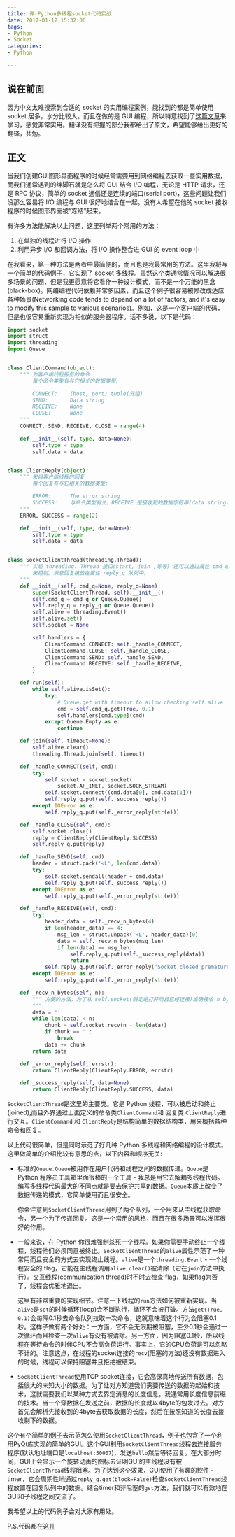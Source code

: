 ```yaml
---
title: 译-Python多线程socket代码实战
date: 2017-01-12 15:32:06
tags:
- Python
- Socket
categories:
- Python

---
```


## 说在前面

因为中文太难搜索到合适的 socket 的实用编程案例，能找到的都是简单使用 socket 居多，水分比较大。而且在做的是 GUI 编程，所以特意找到了[这篇文章](http://eli.thegreenplace.net/2011/05/18/code-sample-socket-client-thread-in-python)来学习，感觉非常实用。翻译没有把握的部分我都给出了原文，希望能够给出更好的翻译，共勉。

## 正文

当我们创建GUI图形界面程序的时候经常需要用到网络编程去获取一些实用数据，而我们通常遇到的绊脚石就是怎么将 GUI 结合 I/O 编程，无论是 HTTP 请求，还是 RPC 协议，简单的 socket 通信还是连续的端口(serial port)，这些问题让我们没那么容易将 I/O 编程与 GUI 很好地结合在一起。没有人希望在他的 socket 接收程序的时候图形界面被“冻结”起来。

有许多方法能解决以上问题，这里列举两个常用的方法：

1. 在单独的线程进行 I/O 操作
2. 利用异步 I/O 和回调方法，将 I/O 操作整合进 GUI 的 event loop 中

在我看来，第一种方法是两者中最简便的，而且也是我最常用的方法。这里我将写一个简单的代码例子，它实现了 socket 多线程。虽然这个类通常情况可以解决很多场景的问题，但是我更愿意将它看作一种设计模式，而不是一个万能的黑盒(black-box)。网络编程代码依赖非常多因素，而且这个例子很容易被修改成适应各种场景(Networking code tends to depend on a lot of factors, and it's easy to modify this sample to various scenarios)。例如，这是一个客户端的代码，但是也很容易重新实现为相似的服务器程序。话不多说，以下是代码：

```python
import socket
import struct
import threading
import Queue


class ClientCommand(object):
    """ 为客户端线程服务的命令
        每个命令类型有与它相关的数据类型:

        CONNECT:    (host, port) tuple(元组)
        SEND:       Data string
        RECEIVE:    None
        CLOSE:      None
    """
    CONNECT, SEND, RECEIVE, CLOSE = range(4)

    def __init__(self, type, data=None):
        self.type = type
        self.data = data


class ClientReply(object):
    """ 来自客户端线程的回复
        每个回复有与它相关的数据类型:

        ERROR:      The error string
        SUCCESS:    与命令类型有关，RECEIVE 是接收到的数据字符串(data string)，而					 其他类型为 None
    """
    ERROR, SUCCESS = range(2)

    def __init__(self, type, data=None):
        self.type = type
        self.data = data


class SocketClientThread(threading.Thread):
    """ 实现 threading. Thread 接口(start, join ,等等) 还可以通过属性 cmd_q 队列
    	来控制。消息回复被放在属性 reply_q 队列中。
    """
    def __init__(self, cmd_q=None, reply_q=None):
        super(SocketClientThread, self).__init__()
        self.cmd_q = cmd_q or Queue.Queue()
        self.reply_q = reply_q or Queue.Queue()
        self.alive = threading.Event()
        self.alive.set()
        self.socket = None

        self.handlers = {
            ClientCommand.CONNECT: self._handle_CONNECT,
            ClientCommand.CLOSE: self._handle_CLOSE,
            ClientCommand.SEND: self._handle_SEND,
            ClientCommand.RECEIVE: self._handle_RECEIVE,
        }

    def run(self):
        while self.alive.isSet():
            try:
                # Queue.get with timeout to allow checking self.alive
                cmd = self.cmd_q.get(True, 0.1)
                self.handlers[cmd.type](cmd)
            except Queue.Empty as e:
                continue

    def join(self, timeout=None):
        self.alive.clear()
        threading.Thread.join(self, timeout)

    def _handle_CONNECT(self, cmd):
        try:
            self.socket = socket.socket(
                socket.AF_INET, socket.SOCK_STREAM)
            self.socket.connect((cmd.data[0], cmd.data[1]))
            self.reply_q.put(self._success_reply())
        except IOError as e:
            self.reply_q.put(self._error_reply(str(e)))

    def _handle_CLOSE(self, cmd):
        self.socket.close()
        reply = ClientReply(ClientReply.SUCCESS)
        self.reply_q.put(reply)

    def _handle_SEND(self, cmd):
        header = struct.pack('<L', len(cmd.data))
        try:
            self.socket.sendall(header + cmd.data)
            self.reply_q.put(self._success_reply())
        except IOError as e:
            self.reply_q.put(self._error_reply(str(e)))

    def _handle_RECEIVE(self, cmd):
        try:
            header_data = self._recv_n_bytes(4)
            if len(header_data) == 4:
                msg_len = struct.unpack('<L', header_data)[0]
                data = self._recv_n_bytes(msg_len)
                if len(data) == msg_len:
                    self.reply_q.put(self._success_reply(data))
                    return
            self.reply_q.put(self._error_reply('Socket closed prematurely'))
        except IOError as e:
            self.reply_q.put(self._error_reply(str(e)))

    def _recv_n_bytes(self, n):
        """ 方便的方法，为了从 self.socket(假定是打开而且已经连接)准确接收 n byte的			  数据
        """
        data = ''
        while len(data) < n:
            chunk = self.socket.recv(n - len(data))
            if chunk == '':
                break
            data += chunk
        return data

    def _error_reply(self, errstr):
        return ClientReply(ClientReply.ERROR, errstr)

    def _success_reply(self, data=None):
        return ClientReply(ClientReply.SUCCESS, data)
```

`SocketClientThread`是这里的主要类。它是 Python 线程，可以被启动和终止(joined),而且外界通过上面定义的命令类`ClientCommand`和 回复类 `ClientReply`进行交互。`ClientCommand` 和 `ClientReply`是结构简单的数据结构类，用来概括各种命令和回复。

以上代码很简单，但是同时示范了好几种 Python 多线程和网络编程的设计模式。这里做简单的介绍比较有意思的点，以下内容和顺序无关:

- 标准的`Queue.Queue`被用作在用户代码和线程之间的数据传递。`Queue`是 Python 程序员工具箱里面很棒的一个工具 - 我总是用它去解耦多线程代码。编写多线程代码最大的不同点就是要去保护共享的数据。`Queue`本质上改变了数据传递的模式，它简单使用而且很安全。

  你会注意到`SocketClientThread`用到了两个队列，一个用来从主线程获取命令，另一个为了传递回复。这是一个常用的风格，而且在很多场景可以发挥很好的作用。

- 一般来说，在 Python 你很难强制杀死一个线程。如果你需要手动终止一个线程，线程他们必须同意被终止。`SocketClientThread`的`alive`属性示范了一种常用而且安全的方式去实现终止线程。`alive`是一个`threading.Event` - 一个线程安全的 flag，它能在主线程调用`alive.clear()`被清除（它在`join`方法中执行）。交互线程(communication thread)时不时去检查 flag，如果flag为否了，线程会优雅地退出。

  这里有非常重要的实现细节。注意一下线程的`run`方法如何被重新实现。当`alive`是`set`的时候循环(loop)会不断执行，循环不会被打破。方法`get(True, 0.1)`会每隔0.1秒去命令队列拉取一次命令，这就意味着这个行为会阻塞0.1秒。这样子做有两个好处：一方面，它不会无限期被阻塞，至少0.1秒会通过一次循环而且检查一次`alive`有没有被清除。另一方面，因为阻塞0.1秒，所以线程在等待命令的时候CPU不会高负荷运行。事实上，它的CPU负荷是可以忽略不计的。注意这点，在线程的socket连接的`recv`(阻塞的方法)还没有数据进入的时候，线程可以保持阻塞并且拒绝被结束。

- `SocketClientThread`使用TCP socket连接，它会高保真地传送所有数据，包括很大的未知大小的数据。为了让对方知道我们需要传送的数据的起始和技术，这就需要我们以某种方式去界定消息的长度信息。我通常用长度信息前缀的技术。当一个穿数据在发送之前，数据的长度就以4byte的包发过去。对方首先会解析先接收到的4byte去获取数据的长度，然后在按照知道的长度去接收剩下的数据。

这个有个简单的[例子](https://github.com/eliben/code-for-blog/tree/master/2011/socket_client_thread_sample)去示范怎么使用`SocketClientThread`，例子也包含了一个利用PyQt库实现的简单的GUI。这个GUI利用`SocketClientThread`线程去连接服务程序(默认地址端口是`localhost:50007`)，发送`hello`然后等待回复。在大部分时间，GUI上会显示一个旋转动画的图标去证明GUI的主线程没有被`SocketClientThread`线程阻塞。为了达到这个效果，GUI使用了有趣的控件 - timer，它会周期性地通过`reply_q.get(block=False)`检查`SocketClientThread`线程放置在回复队列中的数据。结合timer和非阻塞的`get`方法，我们就可以有效地在GUI和子线程之间交流了。

我希望以上的代码例子会对大家有用处。

P.S.代码都在[这儿](https://github.com/eliben/code-for-blog/tree/master/2011/socket_client_thread_sample)